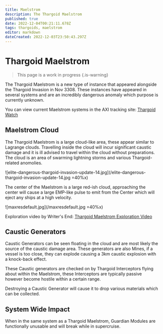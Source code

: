 ```yaml
---
title: Maelstrom
description: The Thargoid Maelstrom
published: true
date: 2022-12-04T00:21:11.678Z
tags: thargoids, maelstrom
editor: markdown
dateCreated: 2022-12-03T23:50:43.297Z
---
```


# Thargoid Maelstrom

> This page is a work in progress
{.is-warning}

The Thargoid Maelstrom is a new type of instance that appeared alongside the Thargoid Invasion in Nov 3308. These instances have appeared in several systems and are an incredibly dangerous anomaly which purpose is currently unknown.

You can view current Maelstrom systems in the AXI tracking site: [Thargoid Watch](https://www.antixenoinitiative.com/watch)

## Maelstrom Cloud
The Thargoid Maelstrom is a large cloud-like area, these appear similar to Lagrange clouds. Travelling inside the cloud will incur significant caustic damage and it is ill advised to travel within the cloud without preparations. The cloud is an area of swarming lightning storms and various Thargoid-related anomolies. 

![elite-dangerous-thargoid-invasion-update-14.jpg](/elite-dangerous-thargoid-invasion-update-14.jpg =40%x)

The center of the Maelstrom is a large red-ish cloud, approaching the center will cause a large EMP-like pulse to emit from the Center which will eject any ships at a high velocity.

![maxresdefault.jpg](/maxresdefault.jpg =40%x)

Exploration video by Writer's End: [Thargoid Maelstrom Exploration Video](https://youtu.be/3NqAGO6oX_Q)

## Caustic Generators

Caustic Generators can be seen floating in the cloud and are most likely the source of the caustic damage area. These generators are also Mines, if a vessel is too close, they can explode causing a 3km caustic explosion with a knock-back effect.

These Caustic generators are checked on by Thargoid Interceptors flying about within the Maelstrom, these Interceptors are typically passive however become hostile within a certain range.

Destroying a Caustic Generator will cause it to drop various materials which can be collected.

## System Wide Impact
When in the same system as a Thargoid Maelstrom, Guardian Modules are functionally unusable and will break while in supercruise.